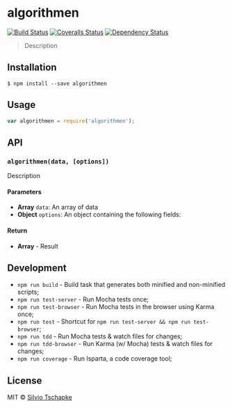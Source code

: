 # algorithmen
[![Build Status][travis-image]][travis-url]
[![Coveralls Status][coveralls-image]][coveralls-url]
[![Dependency Status][depstat-image]][depstat-url]

> Description

## Installation

```
$ npm install --save algorithmen
```

## Usage
```js
var algorithmen = require('algorithmen');
```

## API

### `algorithmen(data, [options])`
Description

#### Parameters
- **Array** `data`: An array of data
- **Object** `options`: An object containing the following fields:

#### Return
- **Array** - Result

## Development
- `npm run build` - Build task that generates both minified and non-minified scripts;
- `npm run test-server` - Run Mocha tests once;
- `npm run test-browser` - Run Mocha tests in the browser using Karma once;
- `npm run test` - Shortcut for `npm run test-server && npm run test-browser`;
- `npm run tdd` - Run Mocha tests & watch files for changes;
- `npm run tdd-browser` - Run Karma (w/ Mocha) tests & watch files for changes;
- `npm run coverage` - Run Isparta, a code coverage tool;

## License
MIT © [Silvio Tschapke](http://github.com/sketchap)

[travis-url]: https://travis-ci.org/sketchap/algorithmen
[travis-image]: https://img.shields.io/travis/sketchap/algorithmen.svg?style=flat-square

[coveralls-url]: https://coveralls.io/r/sketchap/algorithmen
[coveralls-image]: https://img.shields.io/coveralls/sketchap/algorithmen.svg?style=flat-square

[depstat-url]: https://david-dm.org/sketchap/algorithmen
[depstat-image]: https://david-dm.org/sketchap/algorithmen.svg?style=flat-square
